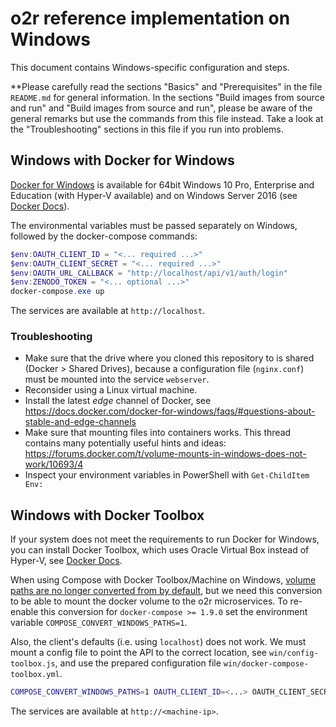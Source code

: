 # o2r reference implementation on Windows

This document contains Windows-specific configuration and steps.

**Please carefully read the sections "Basics" and "Prerequisites" in the file `README.md` for general information.
In the sections "Build images from source and run" and "Build images from source and run", please be aware of the general remarks but use the commands from this file instead.
Take a look at the "Troubleshooting" sections in this file if you run into problems.

## Windows with Docker for Windows

[Docker for Windows](https://docs.docker.com/docker-for-windows/) is available for 64bit Windows 10 Pro, Enterprise and Education (with Hyper-V available) and on Windows Server 2016 (see [Docker Docs](https://docs.docker.com/docker-for-windows/install/#what-to-know-before-you-install)).

The environmental variables must be passed separately on Windows, followed by the docker-compose commands:

```powershell
$env:OAUTH_CLIENT_ID = "<... required ...>"
$env:OAUTH_CLIENT_SECRET = "<... required ...>"
$env:OAUTH_URL_CALLBACK = "http://localhost/api/v1/auth/login"
$env:ZENODO_TOKEN = "<... optional ...>"
docker-compose.exe up
```

The services are available at `http://localhost`.

### Troubleshooting

- Make sure that the drive where you cloned this repository to is shared (Docker > Shared Drives), because a configuration file (`nginx.conf`) must be mounted into the service `webserver`.
- Reconsider using a Linux virtual machine.
- Install the latest _edge_ channel of Docker, see https://docs.docker.com/docker-for-windows/faqs/#questions-about-stable-and-edge-channels
- Make sure that mounting files into containers works. This thread contains many potentially useful hints and ideas: https://forums.docker.com/t/volume-mounts-in-windows-does-not-work/10693/4
- Inspect your environment variables in PowerShell with `Get-ChildItem Env:`


##  Windows with Docker Toolbox

If your system does not meet the requirements to run Docker for Windows, you can install Docker Toolbox, which uses Oracle Virtual Box instead of Hyper-V, see [Docker Docs](https://docs.docker.com/toolbox/overview/).

When using Compose with Docker Toolbox/Machine on Windows, [volume paths are no longer converted from by default](https://github.com/docker/compose/releases/tag/1.9.0), but we need this conversion to be able to mount the docker volume to the o2r microservices. To re-enable this conversion for `docker-compose >= 1.9.0` set the environment variable `COMPOSE_CONVERT_WINDOWS_PATHS=1`.

Also, the client's defaults (i.e. using `localhost`) does not work. We must mount a config file to point the API to the correct location, see `win/config-toolbox.js`, and use the prepared configuration file `win/docker-compose-toolbox.yml`.

```bash
COMPOSE_CONVERT_WINDOWS_PATHS=1 OAUTH_CLIENT_ID=<...> OAUTH_CLIENT_SECRET=<...> OAUTH_URL_CALLBACK=<...> ZENODO_TOKEN=<...> docker-compose up
```

The services are available at `http://<machine-ip>`.
